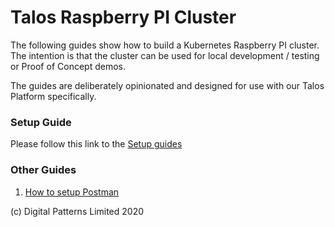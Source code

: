 # Talos Raspberry PI Cluster

The following guides show how to build a Kubernetes Raspberry PI cluster. 
The intention is that the cluster can be used for local development / testing or Proof of Concept demos.

The guides are deliberately opinionated and designed for use with our Talos Platform specifically.


### Setup Guide

Please follow this link to the [Setup guides](setup/README.md)

### Other Guides

1. [How to setup Postman](guides/postman_oauth_setup.md)


(c) Digital Patterns Limited 2020
